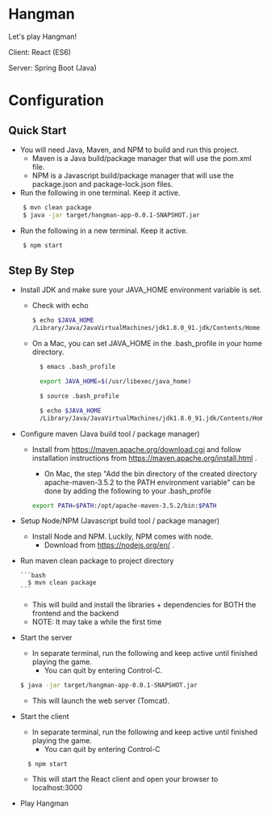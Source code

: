 # Hangman

Let's play Hangman!

Client: React (ES6)

Server: Spring Boot (Java)

# Configuration

## Quick Start

 - You will need Java, Maven, and NPM to build and run this project. 
     - Maven is a Java build/package manager that will use the pom.xml file.
     - NPM is a Javascript build/package manager that will use the package.json and package-lock.json files.
 - Run the following in one terminal. Keep it active.

```bash
    $ mvn clean package
    $ java -jar target/hangman-app-0.0.1-SNAPSHOT.jar
``` 
- Run the following in a new terminal. Keep it active.

```bash
    $ npm start
``` 
    

## Step By Step

- Install JDK and make sure your JAVA_HOME environment variable is set.
    - Check with echo
        
        ```bash
        $ echo $JAVA_HOME
        /Library/Java/JavaVirtualMachines/jdk1.8.0_91.jdk/Contents/Home
        ```
    - On a Mac, you can set JAVA_HOME in the .bash_profile in your home directory.
      
      ```bash
        $ emacs .bash_profile

        export JAVA_HOME=$(/usr/libexec/java_home)

        $ source .bash_profile

        $ echo $JAVA_HOME
        /Library/Java/JavaVirtualMachines/jdk1.8.0_91.jdk/Contents/Home
      ```
- Configure maven (Java build tool / package manager)
    - Install from https://maven.apache.org/download.cgi and follow installation instructions from https://maven.apache.org/install.html .
        - On Mac, the step "Add the bin directory of the created directory apache-maven-3.5.2 to the PATH environment variable" can be done by adding the following to your .bash_profile    
        
        ```bash
        export PATH=$PATH:/opt/apache-maven-3.5.2/bin:$PATH
        ```
- Setup Node/NPM (Javascript build tool / package manager)
    - Install Node and NPM. Luckily, NPM comes with node.
        - Download from https://nodejs.org/en/ .
- Run maven clean package to project directory  
 
      ```bash
        $ mvn clean package
      ```
      
    - This will build and install the libraries + dependencies for BOTH the frontend and the backend
    - NOTE: It may take a while the first time
- Start the server
    - In separate terminal, run the following and keep active until finished playing the game.
        -  You can quit by entering Control-C.
   
    ```bash
    $ java -jar target/hangman-app-0.0.1-SNAPSHOT.jar
    ```
    - This will launch the web server (Tomcat).
- Start the client
    - In separate terminal, run the following and keep active until finished playing the game.
        -  You can quit by entering Control-C
   
    ```
      $ npm start
    ```
    - This will start the React client and open your browser to localhost:3000
- Play Hangman
